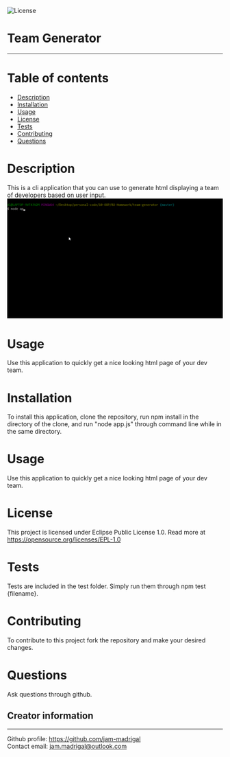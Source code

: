 
![License](https://img.shields.io/badge/License-EPL%201.0-red.svg)
# Team Generator
---

# Table of contents
- [Description](#description)
- [Installation](#installation)
- [Usage](#usage)
- [License](#license)
- [Tests](#tests)
- [Contributing](#Contributing)
- [Questions](#questions)


# Description
This is a cli application that you can use to generate html displaying a team of developers based on user input.
![Demo Video](https://github.com/jam-madrigal/team-generator/blob/master/assets/teamgeneratorgif.gif?raw=true)


# Usage
Use this application to quickly get a nice looking html page of your dev team.

# Installation
To install this application, clone the repository, run npm install in the directory of the clone, and run "node app.js" through command line while in the same directory.

# Usage
Use this application to quickly get a nice looking html page of your dev team.

# License
This project is licensed under Eclipse Public License 1.0. Read more at https://opensource.org/licenses/EPL-1.0

# Tests
Tests are included in the test folder. Simply run them through npm test {filename}.

# Contributing
To contribute to this project fork the repository and make your desired changes.

# Questions
Ask questions through github.

## Creator information  
---  
Github profile: https://github.com/jam-madrigal  
Contact email: jam.madrigal@outlook.com  


